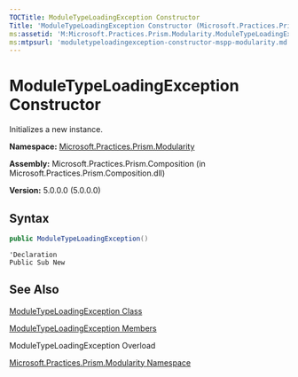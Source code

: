```yaml
---
TOCTitle: ModuleTypeLoadingException Constructor
Title: 'ModuleTypeLoadingException Constructor (Microsoft.Practices.Prism.Modularity)'
ms:assetid: 'M:Microsoft.Practices.Prism.Modularity.ModuleTypeLoadingException.\#ctor'
ms:mtpsurl: 'moduletypeloadingexception-constructor-mspp-modularity.md'
---
```


# ModuleTypeLoadingException Constructor

Initializes a new instance.

**Namespace:** [Microsoft.Practices.Prism.Modularity](/patterns-practices/reference/mspp-modularity-namespace)

**Assembly:** Microsoft.Practices.Prism.Composition (in Microsoft.Practices.Prism.Composition.dll)

**Version:** 5.0.0.0 (5.0.0.0)

## Syntax
```C#
public ModuleTypeLoadingException()
```

```VB
'Declaration
Public Sub New
```
## See Also

[ModuleTypeLoadingException Class](/patterns-practices/reference/moduletypeloadingexception-class-mspp-modularity)

[ModuleTypeLoadingException Members](/patterns-practices/reference/moduletypeloadingexception-members-mspp-modularity)

ModuleTypeLoadingException Overload

[Microsoft.Practices.Prism.Modularity Namespace](/patterns-practices/reference/mspp-modularity-namespace)
